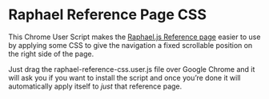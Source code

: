 
Raphael Reference Page CSS
==========================

This Chrome User Script makes the [Raphael.js Reference page](http://raphaeljs.com/reference.html) easier to use by applying some CSS to give the navigation a fixed scrollable position on the right side of the page.

Just drag the raphael-reference-css.user.js file over Google Chrome and it will ask you if you want to install the script and once you’re done it will automatically apply itself to *just* that reference page.
